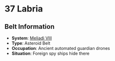 # 37 Labria

## Belt Information
- **System**: [Meliadi VIII](../../../system--meliadi-viii.md)
- **Type**: Asteroid Belt
- **Occupation**: Ancient automated guardian drones
- **Situation**: Foreign spy ships hide there